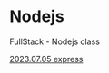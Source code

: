 # Nodejs
FullStack - Nodejs class

<a href="https://danyoujeong.tistory.com/141">2023.07.05 express</a>
